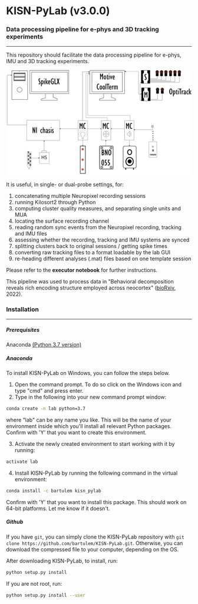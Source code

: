 # KISN-PyLab (v3.0.0)
### Data processing pipeline for e-phys and 3D tracking experiments
---------------------------------------------------------------------------------
This repository should facilitate the data processing pipeline for e-phys, IMU and 3D tracking experiments.

![system diagram](./system_diagram.png)

It is useful, in single- or dual-probe settings, for:
1. concatenating multiple Neuropixel recording sessions
2. running Kilosort2 through Python
3. computing cluster quality measures, and separating single units and MUA
4. locating the surface recording channel
5. reading random sync events from the Neuropixel recording, tracking and IMU files
6. assessing whether the recording, tracking and IMU systems are synced
7. splitting clusters back to original sessions / getting spike times
8. converting raw tracking files to a format loadable by the lab GUI
9. re-heading different analyses (.mat) files based on one template session

Please refer to the **executor notebook** for further instructions.

This pipeline was used to process data in "Behavioral decomposition reveals rich encoding structure employed across neocortex" ([bioRxiv](https://www.biorxiv.org/content/10.1101/2022.02.08.479515v1), 2022).

### Installation
---------------------------------------------------------------------------------
##### Prerequisites
Anaconda [(Python 3.7 version)](https://www.anaconda.com/distribution/#download-section)

##### Anaconda
To install KISN-PyLab on Windows, you can follow the steps below.
1. Open the command prompt. To do so click on the Windows icon and type "cmd" and press enter.
2. Type in the following into your new command prompt window:
~~~bash
conda create -n lab python=3.7
~~~
where "lab" can be any name you like. This will be the name of your environment inside which you'll install all relevant Python packages. Confirm with 'Y' that you want to create this environment.

3. Activate the newly created environment to start working with it by running:
~~~bash
activate lab
~~~
4. Install KISN-PyLab by running the following command in the virtual environment:
~~~bash
conda install -c bartulem kisn_pylab
~~~
Confirm with 'Y' that you want to install this package. This should work on 64-bit platforms. Let me know if it doesn't. 

##### Github
If you have `git`, you can simply clone the KISN-PyLab repository with `git clone https://github.com/bartulem/KISN-PyLab.git`. Otherwise, you can download the compressed file to your computer, depending on the OS. 

After downloading KISN-PyLab, to install, run:

~~~bash
python setup.py install
~~~

If you are not root, run:

~~~bash
python setup.py install --user
~~~
